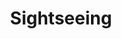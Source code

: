 ---
title: "Sightseeing"
description: "Sights close by."
draft: false
bg_image: "images/us/lavender_sunset.JPG"
---